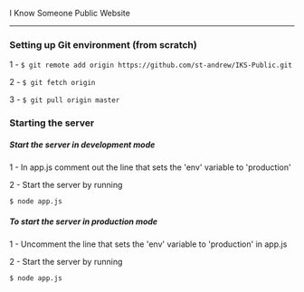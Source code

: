 I Know Someone Public Website
- - - - - - - - - - - - - - -

### Setting up Git environment (from scratch)

1 - `$ git remote add origin https://github.com/st-andrew/IKS-Public.git`

2 - `$ git fetch origin`

3 - `$ git pull origin master`


### Starting the server

##### Start the server in development mode

1 - In app.js comment out the line that sets the 'env' variable to 'production'

2 - Start the server by running

  `$ node app.js`

##### To start the server in production mode

1 - Uncomment the line that sets the 'env' variable to 'production' in app.js

2 - Start the server by running

  `$ node app.js`
